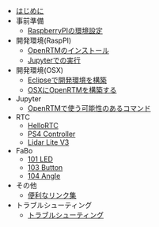 
* [はじめに](README.md)
* 事前準備
	* [RaspberryPIの環境設定](raspi.md)
* 開発環境(RaspPI)
    * [OpenRTMのインストール](install.md)
    * [Jupyterでの実行](jupyter.md)
* 開発環境(OSX)
	* [Eclipseで開発環境を構築](devosx.md)
    * [OSXにOpenRTMを構築する](installosx.md)
* Jupyter
	* [OpenRTMで使う可能性のあるコマンド](command.md)
* RTC
	* [HelloRTC](rtc.md)
	* [PS4 Controller](ps4.md)
	* [Lidar Lite V3](lidar.md)
* FaBo
	* [101 LED](/fabo/101_led.md)
	* [103 Button](/fabo/103_button.md)
	* [104 Angle](/fabo/104_angle.md)
* その他
	* [便利なリンク集](link.md)
* トラブルシューティング
	* [トラブルシューティング](trouble.md)